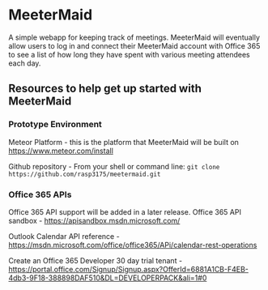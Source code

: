 # MeeterMaid
A simple webapp for keeping track of meetings. MeeterMaid will eventually allow users to log in and connect their MeeterMaid account with Office 365 to see a list of how long they have spent with various meeting attendees each day. 

## Resources to help get up started with MeeterMaid

### Prototype Environment
Meteor Platform - this is the platform that MeeterMaid will be built on https://www.meteor.com/install

Github repository - From your shell or command line:
`git clone https://github.com/rasp3175/meetermaid.git`

### Office 365 APIs
Office 365 API support will be added in a later release.
Office 365 API sandbox - https://apisandbox.msdn.microsoft.com/

Outlook Calendar API reference - https://msdn.microsoft.com/office/office365/APi/calendar-rest-operations 

Create an Office 365 Developer 30 day trial tenant - https://portal.office.com/Signup/Signup.aspx?OfferId=6881A1CB-F4EB-4db3-9F18-388898DAF510&DL=DEVELOPERPACK&ali=1#0


